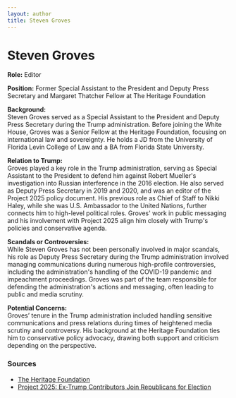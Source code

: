 ```yaml
---
layout: author
title: Steven Groves
---
```


# Steven Groves

**Role:** Editor

**Position:** Former Special Assistant to the President and Deputy Press Secretary and Margaret Thatcher Fellow at The Heritage Foundation

**Background:**  
Steven Groves served as a Special Assistant to the President and Deputy Press Secretary during the Trump administration. Before joining the White House, Groves was a Senior Fellow at the Heritage Foundation, focusing on international law and sovereignty. He holds a JD from the University of Florida Levin College of Law and a BA from Florida State University.

**Relation to Trump:**  
Groves played a key role in the Trump administration, serving as Special Assistant to the President to defend him against Robert Mueller's investigation into Russian interference in the 2016 election. He also served as Deputy Press Secretary in 2019 and 2020, and was an editor of the Project 2025 policy document. His previous role as Chief of Staff to Nikki Haley, while she was U.S. Ambassador to the United Nations, further connects him to high-level political roles. Groves' work in public messaging and his involvement with Project 2025 align him closely with Trump's policies and conservative agenda.

**Scandals or Controversies:**  
While Steven Groves has not been personally involved in major scandals, his role as Deputy Press Secretary during the Trump administration involved managing communications during numerous high-profile controversies, including the administration's handling of the COVID-19 pandemic and impeachment proceedings. Groves was part of the team responsible for defending the administration's actions and messaging, often leading to public and media scrutiny.

**Potential Concerns:**  
Groves’ tenure in the Trump administration included handling sensitive communications and press relations during times of heightened media scrutiny and controversy. His background at the Heritage Foundation ties him to conservative policy advocacy, drawing both support and criticism depending on the perspective.

### Sources
- [The Heritage Foundation](https://www.heritage.org/staff/steven-groves)
- [Project 2025: Ex-Trump Contributors Join Republicans for Election](https://www.newsweek.com/project-2025-ex-trump-contributors-republicans-election-1922933)
